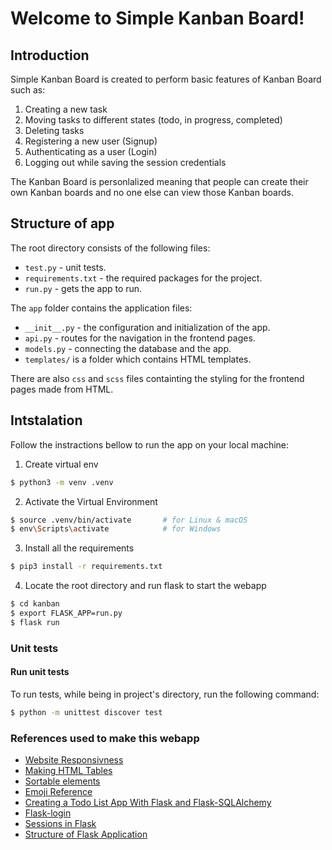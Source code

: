 # Welcome to Simple Kanban Board!
## Introduction
Simple Kanban Board is created to perform basic features of Kanban Board such as:
1. Creating a new task
2. Moving tasks to different states (todo, in progress, completed)
3. Deleting tasks
4. Registering a new user (Signup)
5. Authenticating as a user (Login)
6. Logging out while saving the session credentials

The Kanban Board is personlalized meaning that people can create their own Kanban boards and no one else can view those Kanban boards.

## Structure of app

The root directory consists of the following files:

- `test.py`  -  unit tests.
- `requirements.txt` - the required packages for the project.
- `run.py`  - gets the app to run.

The `app` folder contains the application files:

- `__init__.py` - the configuration and initialization of the app.
- `api.py` - routes for the navigation in the frontend pages.
- `models.py`  - connecting the database and the app.
- `templates/` is a folder which contains HTML templates.

There are also `css` and `scss` files containting the styling for the frontend pages made from HTML. 


## Intstalation
Follow the instractions bellow to run the app on your local machine:

1. Create virtual env
```bash
$ python3 -m venv .venv  
```
2. Activate the Virtual Environment
```bash
$ source .venv/bin/activate       # for Linux & macOS
$ env\Scripts\activate            # for Windows
```
3. Install all the requirements
```bash
$ pip3 install -r requirements.txt
```
4. Locate the root directory and run flask to start the webapp
```bash
$ cd kanban
$ export FLASK_APP=run.py
$ flask run
```

### Unit tests
#### Run unit tests
To run tests, while being in project's directory, run the following command:
```bash
$ python -m unittest discover test
```
        
        
### References used to make this webapp
- [Website Responsivness](https://www.w3schools.com/css/css_rwd_viewport.asp)
- [Making HTML Tables](https://www.w3schools.com/html/html_tables.asp)
- [Sortable elements](https://jqueryui.com/sortable/)
- [Emoji Reference](https://www.w3schools.com/charsets/ref_emoji.asp)
- [Creating a Todo List App With Flask and Flask-SQLAlchemy](https://www.youtube.com/watch?v=4kD-GRF5VPs)
- [Flask-login](https://flask-login.readthedocs.io/en/latest/)
- [Sessions in Flask](https://docs.sqlalchemy.org/en/14/orm/session_basics.html)
- [Structure of Flask Application](https://flask.palletsprojects.com/en/0.12.x/patterns/packages/)
        
        

